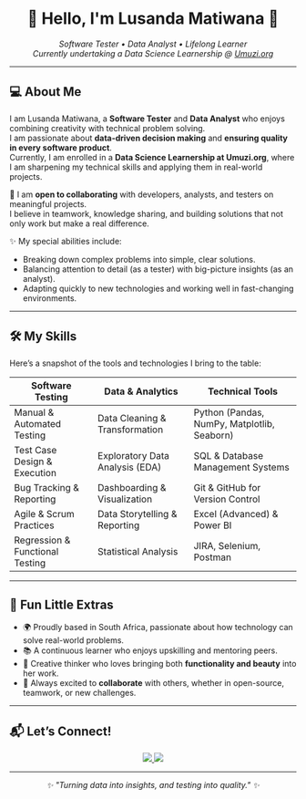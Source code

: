 <h1 align="center">🌸 Hello, I'm Lusanda Matiwana 🌸</h1>
<p align="center">
  <em>Software Tester • Data Analyst • Lifelong Learner</em><br/>
  <em>Currently undertaking a Data Science Learnership @ <a href="https://umuzi.org">Umuzi.org</a></em>
</p>

---

## 💻 About Me
I am Lusanda Matiwana, a **Software Tester** and **Data Analyst** who enjoys combining creativity with technical problem solving.  
I am passionate about **data-driven decision making** and **ensuring quality in every software product**.  
Currently, I am enrolled in a **Data Science Learnership at Umuzi.org**, where I am sharpening my technical skills and applying them in real-world projects.  

🤝 I am **open to collaborating** with developers, analysts, and testers on meaningful projects.  
I believe in teamwork, knowledge sharing, and building solutions that not only work but make a real difference.  

✨ My special abilities include:  
- Breaking down complex problems into simple, clear solutions.  
- Balancing attention to detail (as a tester) with big-picture insights (as an analyst).  
- Adapting quickly to new technologies and working well in fast-changing environments.  

---

## 🛠️ My Skills

Here’s a snapshot of the tools and technologies I bring to the table:  

| **Software Testing** | **Data & Analytics** | **Technical Tools** |
|-----------------------|-----------------------|----------------------|
| Manual & Automated Testing | Data Cleaning & Transformation | Python (Pandas, NumPy, Matplotlib, Seaborn) |
| Test Case Design & Execution | Exploratory Data Analysis (EDA) | SQL & Database Management Systems |
| Bug Tracking & Reporting | Dashboarding & Visualization | Git & GitHub for Version Control |
| Agile & Scrum Practices | Data Storytelling & Reporting | Excel (Advanced) & Power BI |
| Regression & Functional Testing | Statistical Analysis | JIRA, Selenium, Postman |

---

## 🌸 Fun Little Extras
- 🌍 Proudly based in South Africa, passionate about how technology can solve real-world problems.  
- 📚 A continuous learner who enjoys upskilling and mentoring peers.  
- 🎨 Creative thinker who loves bringing both **functionality and beauty** into her work.  
- 🤝 Always excited to **collaborate** with others, whether in open-source, teamwork, or new challenges.  

---

## 📬 Let’s Connect!
<p align="center">
  <a href="https://www.linkedin.com/in/lusanda-matiwana/" target="_blank">
    <img src="https://img.shields.io/badge/LinkedIn-%230A66C2.svg?style=for-the-badge&logo=linkedin&logoColor=white"/>
  </a>
  <a href="mailto:lusandamatiwana@example.com">
    <img src="https://img.shields.io/badge/Email-D14836?style=for-the-badge&logo=gmail&logoColor=white"/>
  </a>
</p>

---

<p align="center">
  <em>✨ "Turning data into insights, and testing into quality." ✨</em>
</p>
